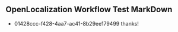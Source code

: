 ## OpenLocalization Workflow Test MarkDown
* 01428ccc-f428-4aa7-ac41-8b29ee179499 
thanks!<!--HONumber=Mar16_HO3-->
